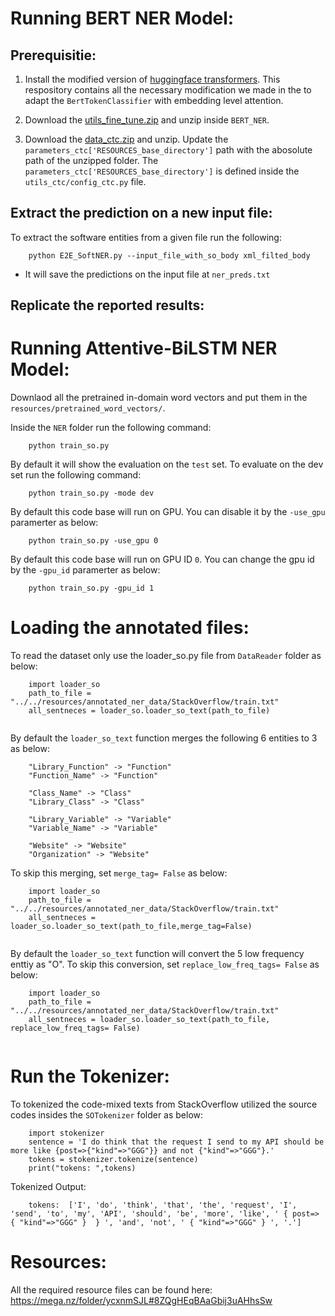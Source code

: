 # Running BERT NER Model:

## Prerequisitie:
1. Install the modified version of [huggingface transformers](https://github.com/lanwuwei/BERTOverflow). This respository contains all the necessary modification we made in the to adapt the `BertTokenClassifier` with embedding level attention.

2. Download the [utils_fine_tune.zip](https://mega.nz/file/bRp3lTBY#lHamCVxeVr6wfsdjFpgqimvWZ5vJoeRyoaU40-7pl5c) and unzip inside `BERT_NER`.

3. Download the [data_ctc.zip](https://mega.nz/file/DVYUkATS#DqDKlYPT2zfXSaAy5oTvolNrBLJzS5bRV5m_m3qUreU) and unzip. Update the `parameters_ctc['RESOURCES_base_directory']` path with the abosolute path of the unzipped folder. The `parameters_ctc['RESOURCES_base_directory']` is defined inside the `utils_ctc/config_ctc.py` file.


## Extract the prediction on a new input file:

To extract the software entities from a given file run the following:

```
    python E2E_SoftNER.py --input_file_with_so_body xml_filted_body
```

- It will save the predictions on the input file at `ner_preds.txt`


## Replicate the reported results:



# Running Attentive-BiLSTM NER Model:

Downlaod all the pretrained in-domain word vectors and put them in the `resources/pretrained_word_vectors/`.

Inside the `NER` folder run the following command:

```
    python train_so.py 
```


By default it will show the evaluation on the `test` set. To evaluate on the dev set run the following command:

```
    python train_so.py -mode dev
```

By default this code base will run on GPU. You can disable it by the `-use_gpu` paramerter as below:

```
    python train_so.py -use_gpu 0
```

By default this code base will run on GPU ID `0`. You can change the gpu id by the `-gpu_id` paramerter as below:

```
    python train_so.py -gpu_id 1
```


# Loading the annotated files:

To read the dataset only use the loader_so.py file from `DataReader` folder as below:


```
    import loader_so
    path_to_file = "../../resources/annotated_ner_data/StackOverflow/train.txt"
    all_sentneces = loader_so.loader_so_text(path_to_file)
 
```

By default the `loader_so_text` function merges the following 6 entities to 3 as below: 

```
    "Library_Function" -> "Function"
    "Function_Name" -> "Function"

    "Class_Name" -> "Class"
    "Library_Class" -> "Class"

    "Library_Variable" -> "Variable"
    "Variable_Name" -> "Variable"

    "Website" -> "Website"
    "Organization" -> "Website"

```

To skip this merging, set `merge_tag= False` as below:

```
    import loader_so
    path_to_file = "../../resources/annotated_ner_data/StackOverflow/train.txt"
    all_sentneces = loader_so.loader_so_text(path_to_file,merge_tag=False)
 
```


By default the `loader_so_text` function will convert the 5 low frequency enttiy as "O". To skip this conversion, set `replace_low_freq_tags= False` as below:



```
    import loader_so
    path_to_file = "../../resources/annotated_ner_data/StackOverflow/train.txt"
    all_sentneces = loader_so.loader_so_text(path_to_file, replace_low_freq_tags= False)
 
```

# Run the Tokenizer:

To tokenized the code-mixed texts from StackOverflow utilized the source codes insides the `SOTokenizer` folder as below:

```
	import stokenizer
	sentence = 'I do think that the request I send to my API should be more like {post=>{"kind"=>"GGG"}} and not {"kind"=>"GGG"}.'
	tokens = stokenizer.tokenize(sentence)
	print("tokens: ",tokens)

```
Tokenized Output:

```
	tokens:  ['I', 'do', 'think', 'that', 'the', 'request', 'I', 'send', 'to', 'my', 'API', 'should', 'be', 'more', 'like', ' { post=> { "kind"=>"GGG" }  } ', 'and', 'not', ' { "kind"=>"GGG" } ', '.']

```
# Resources:

All the required resource files can be found here: https://mega.nz/folder/ycxnmSJL#8ZQgHEqBAaGbij3uAHhsSw
